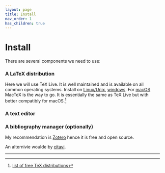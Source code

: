 ```yaml
---
layout: page
title: Install
nav_order: 1
has_children: true
---
```


# Install
There are several components we need to use:
### A LaTeX distribution
Here we will use TeX Live. It is well maintained and is available on all common operating systems.
Install on [Linux/Unix](TeXLive/linuxunix.md), [windows](TeXLive/windows.md).
For [macOS](TeXLive/macOS.md) MacTeX is the way to go. It is essentially the same as TeX Live but with better compatibly for macOS.[^1]

### A text editor


### A bibliography manager (optionally)
My recommendation is [Zotero](bibliography/zotero.md) hence it is free and open source.

An alternivie woulde by [citavi](https://www.citavi.com/).

---
[^1]: [list of free TeX distributions](https://tex.stackexchange.com/a/239204)